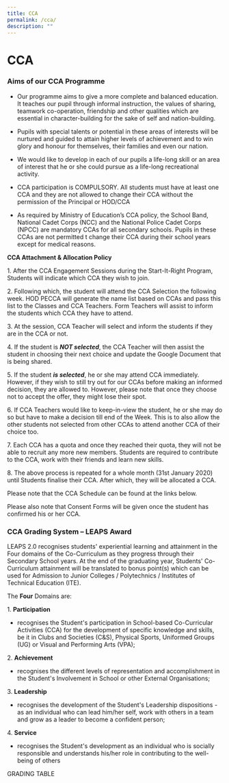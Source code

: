 ```yaml
---
title: CCA
permalink: /cca/
description: ""
---
```

# **CCA**
### Aims of our CCA Programme

*   Our programme aims to give a more complete and balanced education. It teaches our pupil through informal instruction, the values of sharing, teamwork co-operation, friendship and other qualities which are essential in character-building for the sake of self and nation-building.   
    
*   Pupils with special talents or potential in these areas of interests will be nurtured and guided to attain higher levels of achievement and to win glory and honour for themselves, their families and even our nation.   
    
*   We would like to develop in each of our pupils a life-long skill or an area of interest that he or she could pursue as a life-long recreational activity.   
    
*   CCA participation is COMPULSORY. All students must have at least one CCA and they are not allowed to change their CCA without the permission of the Principal or HOD/CCA   
    
*   As required by Ministry of Education’s CCA policy, the School Band, National Cadet Corps (NCC) and the National Police Cadet Corps (NPCC) are mandatory CCAs for all secondary schools. Pupils in these CCAs are not permitted t change their CCA during their school years except for medical reasons.

  

**CCA Attachment & Allocation Policy**

1\. After the CCA Engagement Sessions during the Start-It-Right Program, Students will indicate which CCA they wish to join.

2\. Following which, the student will attend the CCA Selection the following week. HOD PECCA will generate the name list based on CCAs and pass this list to the Classes and CCA Teachers. Form Teachers will assist to inform the students which CCA they have to attend.

3\. At the session, CCA Teacher will select and inform the students if they are in the CCA or not.

4\. If the student is _**NOT selected**_, the CCA Teacher will then assist the student in choosing their next choice and update the Google Document that is being shared.

5\. If the student _**is selected**_, he or she may attend CCA immediately. However, if they wish to still try out for our CCAs before making an informed decision, they are allowed to. However, please note that once they choose not to accept the offer, they might lose their spot.

6\. If CCA Teachers would like to keep-in-view the student, he or she may do so but have to make a decision till end of the Week. This is to also allow the other students not selected from other CCAs to attend another CCA of their choice too. 

7\. Each CCA has a quota and once they reached their quota, they will not be able to recruit any more new members. Students are required to contribute to the CCA, work with their friends and learn new skills.

  

8\. The above process is repeated for a whole month (31st January 2020) until Students finalise their CCA. After which, they will be allocated a CCA.

  

Please note that the CCA Schedule can be found at the links below.

Please also note that Consent Forms will be given once the student has confirmed his or her CCA.

  

### CCA Grading System – LEAPS Award

  

LEAPS 2.0 recognises students' experiential learning and attainment in the Four domains of the Co-Curriculum as they progress through their Secondary School years. At the end of the graduating year, Students' Co-Curriculum attainment will be translated to bonus point(s) which can be used for Admission to Junior Colleges / Polytechnics / Institutes of Technical Education (ITE).

  

The **Four** Domains are:

  

1. **Participation**

*   recognises the Student's participation in School-based Co-Curricular Activities (CCA) for the development of specific knowledge and skills, be it in Clubs and Societies (C&S), Physical Sports, Uniformed Groups (UG) or Visual and Performing Arts (VPA);

2. **Achievement**

*   recognises the different levels of representation and accomplishment in the Student's Involvement in School or other External Organisations;

3. **Leadership**

*   recognises the development of the Student's Leadership dispositions - as an individual who can lead him/her self, work with others in a team and grow as a leader to become a confident person;

4. **Service**

*   recognises the Student's development as an individual who is socially responsible and understands his/her role in contributing to the well-being of others

GRADING TABLE